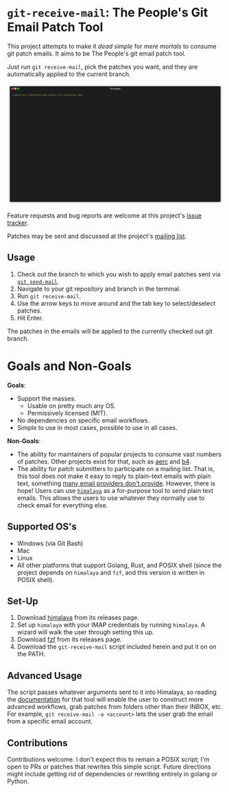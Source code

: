 # `git-receive-mail`: The People's Git Email Patch Tool

This project attempts to make it _dead simple_ for _mere mortals_ to consume git
patch emails. It aims to be The People's git email patch tool.

Just run `git receive-mail`, pick the patches you want, and they are
automatically applied to the current branch.

![Demo of `git receive-mail`](git-receive-mail.gif)

Feature requests and bug reports are welcome at this project's [issue
tracker](https://todo.sr.ht/~skin/git-receive-mail).

Patches may be sent and discussed at the project's [mailing
list](https://lists.sr.ht/~skin/git-receive-mail-devel).

## Usage

1. Check out the branch to which you wish to apply email patches sent via [`git
send-mail`](https://git-send-email.io).
2. Navigate to your git repository and branch in the terminal.
2. Run `git receive-mail`.
3. Use the arrow keys to move around and the tab key to select/deselect patches.
4. Hit Enter.

The patches in the emails will be applied to the currently checked out git
branch.

# Goals and Non-Goals

**Goals**:

  * Support the masses.
      * Usable on pretty much any OS.
      * Permissively licensed (MIT).
  * No dependencies on specific email workflows.
  * Simple to use in most cases, possible to use in all cases.

**Non-Goals**:

  * The ability for maintainers of popular projects to consume vast
    numbers of patches. Other projects exist for that, such as [aerc](https://aerc-mail.org/)
    and [b4](https://github.com/mricon/b4).
  * The ability for patch submitters to participate on a mailing list. That is,
    this tool does not make it easy to reply to plain-text emails with plain
    text, something [many email providers don't
    provide](https://www.kernel.org/doc/html/v4.10/process/email-clients.html).
    However, there is hope! Users can use
    [`himalaya`](https://pimalaya.org/himalaya/cli/latest/usage/basic/message/send.html#reply-to-a-message-interactively)
    as a for-purpose tool to send plain text emails. This allows the users to
    use whatever they normally use to check email for everything else.

## Supported OS's

* Windows (via Git Bash)
* Mac
* Linux
* All other platforms that support Golang, Rust, and POSIX shell (since the
  project depends on `himalaya` and `fzf`, and this version is written in POSIX
  shell).

## Set-Up

1. Download [himalaya](https://github.com/soywod/himalaya.git) from its releases
   page.
2. Set up `himalaya` with your IMAP credentials by running `himalaya`. A wizard
   will walk the user through setting this up.
2. Download [fzf](https://github.com/junegunn/fzf) from its releases page.
4. Download the `git-receive-mail` script included herein and put it on on the
   PATH.

## Advanced Usage

The script passes whatever arguments sent to it into Himalaya, so reading the
[documentation](https://pimalaya.org/himalaya/cli/latest/configuration/) for
that tool will enable the user to construct more advanced workflows, grab
patches from folders other than their INBOX, etc. For example, `git receive-mail
-a <account>` lets the user grab the email from a specific email account.

## Contributions

Contributions welcome. I don't expect this to remain a POSIX script; I'm open to
PRs or patches that rewrites this simple script. Future directions might include
getting rid of dependencies or rewriting entirely in golang or Python.
